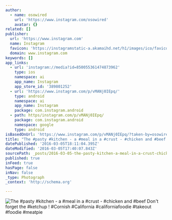 ```yaml
---
author:
  - name: osowired
    url: 'https://www.instagram.com/osowired'
    avatar: {}
related: []
publisher:
  url: 'https://www.instagram.com'
  name: Instagram
  favicon: 'https://instagramstatic-a.akamaihd.net/h1/images/ico/favicon.ico/7cdab0872b15.ico'
  domain: www.instagram.com
keywords: []
app_links:
  - url: 'instagram://media?id=850055361474873962'
    type: ios
    namespace: ai
    app_name: Instagram
    app_store_id: '389801252'
  - url: 'https://www.instagram.com/p/vMANj0IEpq/'
    type: android
    namespace: ai
    app_name: Instagram
    package: com.instagram.android
  - path: https/instagram.com/p/vMANj0IEpq/
    package: com.instagram.android
    namespace: google
    type: android
isBasedOnUrl: 'https://www.instagram.com/p/vMANj0IEpq/?taken-by=osowired'
title: "The #pasty #kitchen - a #meal in a #crust - #chicken and #beef Don't forget the #ketchup ! #Cornish #California #californiafoodie #takeout #foodie #meatpie"
datePublished: '2016-03-05T18:11:04.395Z'
dateModified: '2016-03-05T17:40:07.843Z'
sourcePath: _posts/2016-03-05-the-pasty-kitchen-a-meal-in-a-crust-chicken-and-be.md
published: true
inFeed: true
hasPage: false
inNav: false
_type: Photograph
_context: 'http://schema.org'

---
```

![The &num;pasty &num;kitchen - a &num;meal in a &num;crust - &num;chicken and &num;beef Don't forget the &num;ketchup &excl; &num;Cornish &num;California &num;californiafoodie &num;takeout &num;foodie &num;meatpie](https://scontent.cdninstagram.com/t51.2885-15/e15/10787757_1529915113914698_1870577836_n.jpg?ig_cache_key=ODUwMDU1MzYxNDc0ODczOTYy.2)
